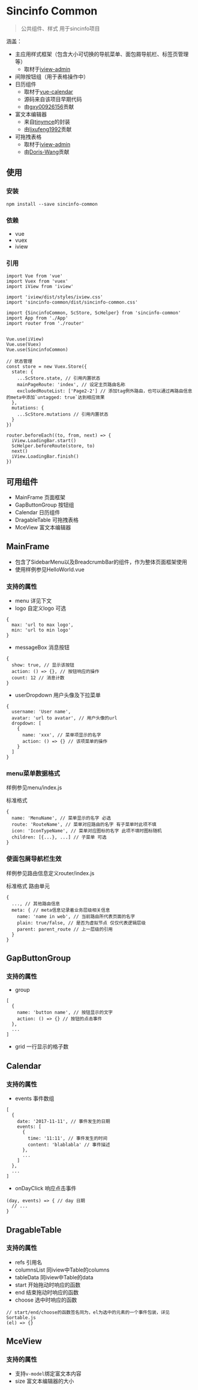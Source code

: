 # Sincinfo Common

> 公共组件、样式 用于sincinfo项目

涵盖：
- 主应用样式框架（包含大小可切换的导航菜单、面包屑导航栏、标签页管理等）
  - 取材于[iview-admin](https://github.com/iview/iview-admin)
- 间隙按钮组（用于表格操作中）
- 日历组件
  - 取材于[vue-calendar](https://github.com/jinzhe/vue-calendar)
  - 源码来自该项目早期代码
  - 由[gxy00926156](https://github.com/gxy00926156)贡献
- 富文本编辑器
  - 来自[tinymce](https://github.com/tinymce/tinymce)的封装
  - 由[lixufeng1992](https://github.com/lixufeng1992)贡献
- 可拖拽表格
  - 取材于[iview-admin](https://github.com/iview/iview-admin)
  - 由[Doris-Wang](https://github.com/Doris-Wang)贡献

## 使用
### 安装

```
npm install --save sincinfo-common
```

### 依赖
- vue
- vuex
- iview

### 引用

```
import Vue from 'vue'
import Vuex from 'vuex'
import iView from 'iview'

import 'iview/dist/styles/iview.css'
import 'sincinfo-common/dist/sincinfo-common.css'

import {SincinfoCommon, ScStore, ScHelper} from 'sincinfo-common'
import App from './App'
import router from './router'


Vue.use(iView)
Vue.use(Vuex)
Vue.use(SincinfoCommon)

// 状态管理
const store = new Vuex.Store({
  state: {
    ...ScStore.state, // 引用内置状态
    mainPageRoute: 'index', // 设定主页路由名称
    excludedRouteList: ['Page2-2'] // 添加tag例外路由，也可以通过再路由信息的meta中添加`untagged: true`达到相应效果
  },
  mutations: {
    ...ScStore.mutations // 引用内置状态
  }
})

router.beforeEach((to, from, next) => {
  iView.LoadingBar.start()
  ScHelper.beforeRoute(store, to)
  next()
  iView.LoadingBar.finish()
})
```

## 可用组件
- MainFrame 页面框架
- GapButtonGroup 按钮组
- Calendar 日历组件
- DragableTable 可拖拽表格
- MceView 富文本编辑器

## MainFrame
- 包含了SidebarMenu以及BreadcrumbBar的组件，作为整体页面框架使用
- 使用样例参见HelloWorld.vue

### 支持的属性
- menu 详见下文
- logo 自定义logo 可选
```
{
  max: 'url to max logo',
  min: 'url to min logo'
}
```
- messageBox 消息按钮
```
{
  show: true, // 显示该按钮
  action: () => {}, // 按钮响应的操作
  count: 12 // 消息计数
}
```
- userDropdown 用户头像及下拉菜单
```
{
  username: 'User name',
  avatar: 'url to avatar', // 用户头像的url
  dropdown: [
    {
      name: 'xxx', // 菜单项显示的名字
      action: () => {} // 该项菜单的操作
    }
  ]
}
```

### menu菜单数据格式
样例参见menu/index.js

标准格式
```
{
  name: 'MenuName', // 菜单显示的名字 必选
  route: 'RouteName', // 菜单对应路由的名字 有子菜单时此项不填
  icon: 'IconTypeName', // 菜单对应图标的名字 此项不填时图标随机
  children: [{...}, ...] // 子菜单 可选
}
```

### 使面包屑导航栏生效
样例参见路由信息定义router/index.js

标准格式 路由单元
```
{
  ..., // 其他路由信息
  meta: { // meta信息记录着业务层级相关信息
    name: 'name in web', // 当前路由所代表页面的名字
    plain: true/false, // 是否为虚拟节点 仅仅代表逻辑层级
    parent: parent_route // 上一层级的引用
  }
}
```

## GapButtonGroup
### 支持的属性
- group
```
[
  {
    name: 'button name', // 按钮显示的文字
    action: () => {} // 按钮的点击事件
  },
  ...
]
```
- grid 一行显示的格子数

## Calendar
### 支持的属性
- events 事件数组
```
[
  {
    date: '2017-11-11', // 事件发生的日期
    events: [
      {
        time: '11:11', // 事件发生的时间
        content: 'blablabla' // 事件描述
      },
      ...
    ]
  },
  ...
]
```
- onDayClick 响应点击事件
```
(day, events) => { // day 日期
  // ...
}
```

## DragableTable
### 支持的属性
- refs 引用名
- columnsList 同iview中Table的columns
- tableData 同iview中Table的data
- start 开始拖动时响应的函数
- end 结束拖动时响应的函数
- choose 选中时响应的函数
```
// start/end/choose的函数签名同为，el为选中的元素的一个事件包装，详见Sortable.js
(el) => {}
```

## MceView
### 支持的属性
- 支持`v-model`绑定富文本内容
- size 富文本编辑器的大小
